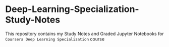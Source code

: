 # Deep-Learning-Specialization-Study-Notes

This repository contains my Study Notes and Graded Jupyter Notebooks for `Coursera Deep Learning Specialization` course
